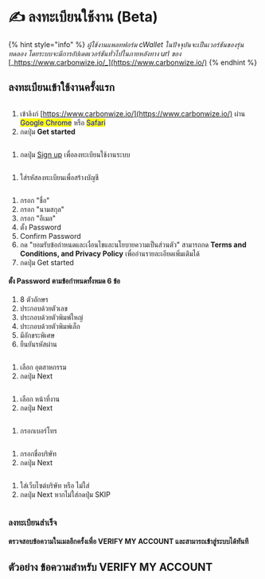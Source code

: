 # ✍ ลงทะเบียนใช้งาน (Beta)

{% hint style="info" %}
_ผู้ใช้งานแพลทฟอร์ม cWallet ในปัจจุบันจะเป็นเวอร์ชันของรุ่นทดลอง โดยระบบจะมีการอัปเดตเวอร์ชันทั่วไปในภายหลังทาง url ของ_ [_https://www.carbonwize.io/_](https://www.carbonwize.io/)
{% endhint %}

## ลงทะเบียนเข้าใช้งานครั้งแรก

<figure><img src="../.gitbook/assets/image (181).png" alt=""><figcaption></figcaption></figure>

1. เข้าลิงก์ [https://www.carbonwize.io/](https://www.carbonwize.io/) ผ่าน <mark style="color:blue;">Google Chrome</mark> หรือ <mark style="color:blue;">Safari</mark>
2. กดปุ่ม **Get started**

<figure><img src="../.gitbook/assets/image (192).png" alt=""><figcaption></figcaption></figure>

1. กดปุ่ม [Sign up](https://app.cwallet.co/register-code) เพื่อลงทะเบียนใช้งานระบบ

<figure><img src="../.gitbook/assets/image (56).png" alt=""><figcaption></figcaption></figure>

1. ใส่รหัสลงทะเบียนเพื่อสร้างบัญชี

<figure><img src="../.gitbook/assets/image (4).png" alt=""><figcaption></figcaption></figure>

1. กรอก "ชื่อ"
2. กรอก "นามสกุล"
3. กรอก "อีเมล"
4. ตั้ง Password
5. Confirm Password
6. กด "ยอมรับข้อกำหนดและเงื่อนไขและนโยบายความเป็นส่วนตัว" สามารถกด **Terms and Conditions, and Privacy Policy** เพื่ออ่านรายละเอียดเพิ่มเติมได้
7. กดปุ่ม Get started

#### ตั้ง Password ตามข้อกำหนดทั้งหมด 6 ข้อ

1. 8 ตัวอักษร
2. ประกอบด้วยตัวเลข
3. ประกอบด้วยตัวพิมพ์ใหญ่
4. ประกอบด้วยตัวพิมพ์เล็ก
5. มีอักขระพิเศษ
6. ยืนยันรหัสผ่าน

<figure><img src="../.gitbook/assets/image (186).png" alt=""><figcaption></figcaption></figure>

1. เลือก อุตสาหกรรม
2. กดปุ่ม Next

<figure><img src="../.gitbook/assets/image (32).png" alt=""><figcaption></figcaption></figure>

1. เลือก หน้าที่งาน
2. กดปุ่ม Next

<figure><img src="../.gitbook/assets/image (165).png" alt=""><figcaption></figcaption></figure>

1. กรอกเบอร์โทร

<figure><img src="../.gitbook/assets/image (74).png" alt=""><figcaption></figcaption></figure>

1. กรอกชื่อบริษัท
2. กดปุ่ม Next

<figure><img src="../.gitbook/assets/image (182).png" alt=""><figcaption></figcaption></figure>

1. ใส่เว็บไซต์บริษัท หรือ ไม่ใส่
2. กดปุ่ม Next หากไม่ใส่กดปุ่ม SKIP

<figure><img src="../.gitbook/assets/image (152).png" alt=""><figcaption></figcaption></figure>

### ลงทะเบียนสำเร็จ

#### ตรวจสอบข้อความในเมลอีกครั้งเพื่อ **VERIFY MY ACCOUNT** และสามารถเข้าสู่ระบบได้ทันที

## ตัวอย่าง ข้อความสำหรับ **VERIFY MY ACCOUNT**

<figure><img src="../.gitbook/assets/image (18).png" alt=""><figcaption></figcaption></figure>
